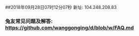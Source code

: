 ##2018年09月28日07时12分07秒 新址: 104.248.208.83
### 兔友常见问题及解答: https://github.com/wanggonging/d/blob/w/FAQ.md
